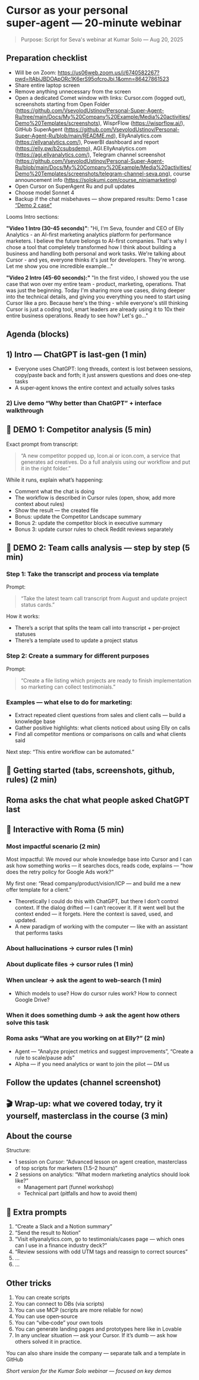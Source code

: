 # Cursor as your personal super‑agent — 20‑minute webinar

> Purpose: Script for Seva's webinar at Kumar Solo — Aug 20, 2025

## Preparation checklist

- Will be on Zoom: https://us06web.zoom.us/j/6740582267?pwd=ltAbiJBDOApORc1K6erS95ofcroJbi.1&omn=86427861523
- Share entire laptop screen
- Remove anything unnecessary from the screen
- Open a dedicated Comet window with links: Cursor.com (logged out), screenshots starting from Open Folder (https://github.com/VsevolodUstinov/Personal-Super-Agent-Ru/tree/main/Docs/My%20Company%20Example/Media%20activities/Demo%20Templates/screenshots), WisprFlow (https://wisprflow.ai/), GitHub SuperAgent (https://github.com/VsevolodUstinov/Personal-Super-Agent-Ru/blob/main/README.md), EllyAnalytics.com (https://ellyanalytics.com/), PowerBI dashboard and report (https://elly.pw/b2csubsdemo), AGI.EllyAnalytics.com (https://agi.ellyanalytics.com/), Telegram channel screenshot (https://github.com/VsevolodUstinov/Personal-Super-Agent-Ru/blob/main/Docs/My%20Company%20Example/Media%20activities/Demo%20Templates/screenshots/telegram-channel-seva.png), course announcement info (https://solokumi.com/course_ninjamarketing)
- Open Cursor on SuperAgent Ru and pull updates
- Choose model Sonnet 4
- Backup if the chat misbehaves — show prepared results: Demo 1 case [“Demo 2 case”](https://github.com/VsevolodUstinov/Personal-Super-Agent-Ru/blob/main/Docs/My%20Company%20Example/Media%20activities/Demo%20Templates/Marketing%20Assets/AI-Projects-Review-Analysis.md)

Looms Intro sections:

**"Video 1 Intro (30-45 seconds)"**:
"Hi, I'm Seva, founder and CEO of Elly Analytics - an AI-first marketing analytics platform for performance marketers.
I believe the future belongs to AI-first companies. That's why I chose a tool that completely transformed how I think about building a business and handling both personal and work tasks.
We're talking about Cursor - and yes, everyone thinks it's just for developers. They're wrong.
Let me show you one incredible example..."

**"Video 2 Intro (45-60 seconds):"**
"In the first video, I showed you the use case that won over my entire team - product, marketing, operations.
That was just the beginning.
Today I'm sharing more use cases, diving deeper into the technical details, and giving you everything you need to start using Cursor like a pro.
Because here's the thing - while everyone's still thinking Cursor is just a coding tool, smart leaders are already using it to 10x their entire business operations.
Ready to see how? Let's go..."


## Agenda (blocks)

## 1) Intro — ChatGPT is last‑gen (1 min)

- Everyone uses ChatGPT: long threads, context is lost between sessions, copy/paste back and forth; it just answers questions and does one‑step tasks
- A super‑agent knows the entire context and actually solves tasks

### 2) Live demo “Why better than ChatGPT” + interface walkthrough

## 🎯 DEMO 1: Competitor analysis (5 min)

Exact prompt from transcript:

> “A new competitor popped up, Icon.ai or icon.com, a service that generates ad creatives. Do a full analysis using our workflow and put it in the right folder.”

While it runs, explain what’s happening:

- Comment what the chat is doing
- The workflow is described in Cursor rules (open, show, add more context about rules)
- Show the result — the created file
- Bonus: update the Competitor Landscape summary
- Bonus 2: update the competitor block in executive summary
- Bonus 3: update cursor rules to check Reddit reviews separately

## 🎯 DEMO 2: Team calls analysis — step by step (5 min)

### Step 1: Take the transcript and process via template

Prompt:

> “Take the latest team call transcript from August and update project status cards.”

How it works:
- There’s a script that splits the team call into transcript + per‑project statuses
- There’s a template used to update a project status

### Step 2: Create a summary for different purposes

Prompt:

> “Create a file listing which projects are ready to finish implementation so marketing can collect testimonials.”

### Examples — what else to do for marketing:

- Extract repeated client questions from sales and client calls — build a knowledge base
- Gather positive highlights: what clients noticed about using Elly on calls
- Find all competitor mentions or comparisons on calls and what clients said

Next step: “This entire workflow can be automated.”

## 🚀 Getting started (tabs, screenshots, github, rules) (2 min)

## Roma asks the chat what people asked ChatGPT last

## 💬 Interactive with Roma (5 min)

### Most impactful scenario (2 min)

Most impactful: We moved our whole knowledge base into Cursor and I can ask how something works — it searches docs, reads code, explains — “how does the retry policy for Google Ads work?”

My first one: “Read company/product/vision/ICP — and build me a new offer template for a client.”

- Theoretically I could do this with ChatGPT, but there I don’t control context. If the dialog drifted — I can’t recover it. If it went well but the context ended — it forgets. Here the context is saved, used, and updated.
- A new paradigm of working with the computer — like with an assistant that performs tasks

### About hallucinations → cursor rules (1 min)

### About duplicate files → cursor rules (1 min)

### When unclear → ask the agent to web‑search (1 min)

- Which models to use? How do cursor rules work? How to connect Google Drive?

### When it does something dumb → ask the agent how others solve this task

### Roma asks “What are you working on at Elly?” (2 min)

- Agent — “Analyze project metrics and suggest improvements”, “Create a rule to scale/pause ads”
- Alpha — if you need analytics or want to join the pilot — DM us

## Follow the updates (channel screenshot)

## 🎬 Wrap‑up: what we covered today, try it yourself, masterclass in the course (3 min)

## About the course

Structure:

- 1 session on Cursor: “Advanced lesson on agent creation, masterclass of top scripts for marketers (1.5–2 hours)”
- 2 sessions on analytics: “What modern marketing analytics should look like?”
  - Management part (funnel workshop)
  - Technical part (pitfalls and how to avoid them)

## 🎯 Extra prompts

1. “Create a Slack and a Notion summary”
2. “Send the result to Notion”
3. “Visit ellyanalytics.com, go to testimonials/cases page — which ones can I use in a finance industry deck?”
4. “Review sessions with odd UTM tags and reassign to correct sources”
5. …
6. …

## Other tricks

1. You can create scripts
2. You can connect to DBs (via scripts)
3. You can use MCP (scripts are more reliable for now)
4. You can use open‑source
5. You can “vibe‑code” your own tools
6. You can generate landing pages and prototypes here like in Lovable
7. In any unclear situation — ask your Cursor. If it’s dumb — ask how others solved it in practice.

You can also share inside the company — separate talk and a template in GitHub

*Short version for the Kumar Solo webinar — focused on key demos*


